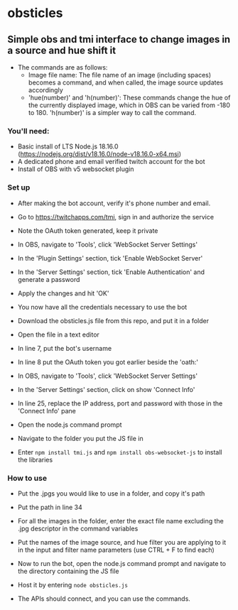 # obsticles
## Simple obs and tmi interface to change images in a source and hue shift it

- The commands are as follows:
  - Image file name: The file name of an image (including spaces) becomes a command, and when called, the image source updates accordingly
  - 'hue(number)' and 'h(number)': These commands change the hue of the currently displayed image, which in OBS can be varied from -180 to 180. 'h(number)' is a simpler way to call the command.

### You'll need:
- Basic install of LTS Node.js 18.16.0 (https://nodejs.org/dist/v18.16.0/node-v18.16.0-x64.msi)
- A dedicated phone and email verified twitch account for the bot
- Install of OBS with v5 websocket plugin

### Set up

- After making the bot account, verify it's phone number and email.
- Go to https://twitchapps.com/tmi, sign in and authorize the service
- Note the OAuth token generated, keep it private

- In OBS, navigate to 'Tools', click 'WebSocket Server Settings'
- In the 'Plugin Settings' section, tick 'Enable WebSocket Server'
- In the 'Server Settings' section, tick 'Enable Authentication' and generate a password
- Apply the changes and hit 'OK'

- You now have all the credentials necessary to use the bot

- Download the obsticles.js file from this repo, and put it in a folder
- Open the file in a text editor
- In line 7, put the bot's username
- In line 8 put the OAuth token you got earlier beside the 'oath:'
- In OBS, navigate to 'Tools', click 'WebSocket Server Settings'
- In the 'Server Settings' section, click on show 'Connect Info'
- In line 25, replace the IP address, port and password with those in the 'Connect Info' pane

- Open the node.js command prompt
- Navigate to the folder you put the JS file in
- Enter `npm install tmi.js` and `npm install obs-websocket-js` to install the libraries

### How to use

- Put the .jpgs you would like to use in a folder, and copy it's path
- Put the path in line 34
- For all the images in the folder, enter the exact file name excluding the .jpg descriptor in the command variables
- Put the names of the image source, and hue filter you are applying to it in the input and filter name parameters (use CTRL + F to find each)

- Now to run the bot, open the node.js command prompt and navigate to the directory containing the JS file
- Host it by entering `node obsticles.js`
- The APIs should connect, and you can use the commands.


